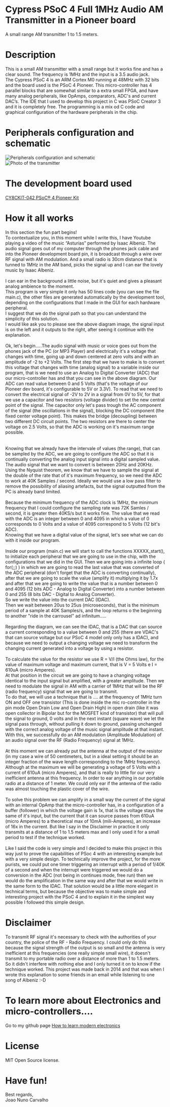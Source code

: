# Cypress PSoC 4 Full 1MHz Audio AM Transmitter in a Pioneer board
A small range AM transmitter 1 to 1.5 meters.

# Description
This is a small AM transmitter with a small range but it works fine and has a clear sound. The frequency is 1MHz and the input is a 3.5 audio jack. <br>
The Cypress PSoC 4 is an ARM Cortex M0 running at 48MHz with 32 bits and the board used is the PSoC 4 Pioneer. This micro-controller has 4 parallel blocks that are somewhat similar to a extra small FPGA, and have many analog peripherals, like OpAmps, comparators, ADC's and current DAC’s.
The IDE that I used to develop this project in C was PSoC Creator 3 and it is completely free. The programming is a mix od C code and graphical configuration of the hardware peripherals in the chip. <br>

# Peripherals configuration and schematic
![Peripherals configuration and schematic](./Full_audio_AM_transmitter_with_PSoC.jpg) <br>
![Photo of the transmitter](./Transmitter_AM_Full_Audio_PSoC_4.jpg)

# The development board used
[CY8CKIT-042 PSoC® 4 Pioneer Kit](https://www.cypress.com/documentation/development-kitsboards/cy8ckit-042-psoc-4-pioneer-kit)

# How it all works
In this section the fun part begins! <br>
To contextualize you, in this moment while I write this, I have Youtube playing a video of the music “Asturias” performed by Isaac Albeniz. The audio signal goes out of my computer through the phones jack cable and into the Pioneer development board pin, it is broadcast through a wire over RF signal with AM modulation. And a small radio is 30cm distance that is tunned to 1MHz in the AM band, picks the signal up and I can ear the lovely music by Isaac Albeniz. <br>
<br>
I can ear in the background a little noise, but it's quiet and gives a pleasant analog ambience to the moment. <br> 
This program is very simple it only has 50 lines code (you can see the file main.c), the other files are generated automatically by the development tool, depending on the configurations that I made in the GUI for each hardware peripheral. <br>
I suggest that we do the signal path so that you can understand the simplicity of this solution. <br>
I would like ask you to please see the above diagram image, the signal input is on the left and it outputs to the right, after seeing it continue with the explanation. <br>
<br>
Ok, let's begin.....The audio signal with music or voice goes out from the phones jack of the PC (or MP3 Player) and electrically it's a voltage that changes with time, going up and down centered at zero volts and with an amplitude of -2 to +2 Volts. The first step that we have to make is to convert this voltage that changes with time (analog signal) to a variable inside our program, that is we need to use an Analog to Digital Converter (ADC) that our micro-controller has and that you can see in the above diagram. Our ADC can read value between 0 and 5 Volts (that's the voltage of our Pioneer dev board, it's configurable to 5V or 3.3V). To read that we need to convert the electrical signal of -2V to 2V in a signal from 0V to 5V, for that we use a capacitor and two resistors (voltage divider) to set the new central point of the signal. The capacitor only let's pass trough the AC component of the signal (the oscillations in the signal), blocking the DC component (the fixed center voltage point). This makes the bridge (decoupling) between two different DC circuit points. The two resistors are there to center the voltage on 2.5 Volts, so that the ADC is working on it's maximum range possible. <br>   
<br>
Knowing that we already have the intervale of values (the range), that can be sampled by the ADC, we are going to configure the ADC so that it is continually converting the analog input signal into a digital sampled value. The audio signal that we want to convert is between 20Hz and 20KHz. Using the Nyquist theorem, we know that we have to sample the signal at the double of the rate that of it's maximum frequency, so we need the ADC to work at 40K Samples / second. Ideally we would use a low pass filter to remove the possibility of aliasing artefacts, but the signal outputted from the PC is already band limited. <br>      
Because the minimum frequency of the ADC clock is 1MHz, the minimum frequency that I could configure the sampling rate was 72K Samles / second, it is greater then 40KS/s but it works fine. The value that we read with the ADC is an integer between 0 and 4095 in which a value of 0 corresponds to 0 Volts and a value of 4095 correspond to 5 Volts (12 bit's ADC). <br>
Knowing that we have a digital value of the signal, let's see what we can do with it inside our program. <br>
<br> 
Inside our program (main.c) we will start to call the functions XXXXX_start(), to initialize each peripheral that we are going to use in the chip, with the configurations that we did in the GUI. Then we are going into a infinite loop ( for(;;) ) in which we are going to read the last value that was converted of the ADC peripheral (don't forget that the ADC is converting continually), after that we are going to scale the value (amplify it) multiplying it by 1.7x and after that we are going to write the value that is a number between 0 and 4095 (12 bits ADC - Analog to Digital Converter) into a number between 0 and 255 (8 bits DAC - Digital to Analog Converter). <br>
So we write the value into the current DAC (IDAC). <br>
Then we wait between 20us to 25us (microseconds), that is the minimum period of a sample at 40K Samples/s, and the loop returns o the beginning to another "ride in the carrousel" ad infinitum.....<br>
<br>
Regarding the diagram, we can see the IDAC, that is a DAC that can source a current corresponding to a value between 0 and 255 (there are VDAC's that can source voltage but our PSoC 4 model only only has a IDAC), and because we need to output a changing voltage we need to transform the changing current generated into a voltage by using a resistor. <br>  
To calculate the value for the resistor we use R = V/I (the Ohms law), for the value of maximum voltage and maximum current, that is V = 5 Volts e I = 610uA (micro Amperes). <br>
At that position in the circuit we are going to have a changing voltage identical to the input signal but amplified, with a greater amplitude. Then we need to modulate the signal in AM with a carrier of 1MHz that will be the RF (radio frequency) signal that we are going to transmit. <br>
To do that, we will use a technique that is .... at the frequency of 1MHz turn ON and OFF one transistor (This is done inside the mic ro-controller in the pin mode Open Drain Low and Open Drain High) in open drain (like it was open collector in Bipolar but for the MOSFET kind of transistor) that will pull the signal to ground, 0 volts and in the next instant (square wave) we let the signal pass through, without pulling it down to ground, passing unchanged with the correct analog voltage of the music signal amplitude at that instant. <br>
With this, we successfully do an AM modulation (Amplitude Modulation) of an audio signal over the RF (Radio Frequency) signal at 1MHz. <br>
<br>
At this moment we can already put the antenna at the output of the resistor (in my case a wire of 50 centimeters, but in a ideal setting it should be an integer fraction of the wave length corresponding to the 1MHz frequency). Although at the maximum we will be generating a voltage of 5 Volts with a current of 610uA (micro Amperes), and that is really to little for our very inefficient antenna at this frequency. In order to ear anything in our portable radio at a distance of 1 meter. We could only ear if the antenna of the radio was almost touching the plastic cover of the wire. <br>
<br>
To solve this problem we can amplify in a small way the current of the signal with an internal OpAmp that the micro-controller has, in a configuration of a buffer (follower) in which the voltage gain is 1x, that is the voltage stays the same of it's input, but the current that it can source passes from 610uA (micro Amperes) to a theoretical max of 10mA (mili-Amperes), an increase of 16x in the current. But like I say in the Disclaimer in practice it only transmits at a distance of 1 to 1.5 meters max and I only used it for a small period to test if the technique worked. <br>
<br>
Like I said the code is very simple and I decided to make this project in this way just to prove the capabilities of PSoc 4 with an interesting example but with a very simple design. To technically improve the project, for the more purists, we could put one timer triggering an interrupt with a period of 1/40K of a second and when the interrupt were triggered we would do a conversion in the ADC (not being in continues mode, free run) then we would do the amplification in the same way and after that we would write in the same form to the IDAC. That solution would be a little more elegant in technical terms, but because the objective was to make simple and interesting project with the PSoC 4 and to explain it in the simplest way possible I followed this simple design.

# Disclaimer
To transmit RF signal it's necessary to check with the authorities of your country, the police of the RF - Radio Frequency. I could only do this because the signal strength of the output is so small and the antenna is very inefficient at this frequencies (one really simple small wire), it doesn't transmit to my portable radio over a distance of more than 1 to 1.5 meters. So it didn't interfere with nothing else and I only turned it on to know if the technique worked. This project was made back in 2014 and that was when I wrote this explanation to some friends in an email while listening to one song of Albeniz :-D

# To learn more about Electronics and micro-controllers....
Go to my github page [How to learn modern electronics](https://github.com/joaocarvalhoopen/How_to_learn_modern_electronics)

# License
MIT Open Source license.

# Have fun!
Best regards, <br>
Joao Nuno Carvalho <br>
